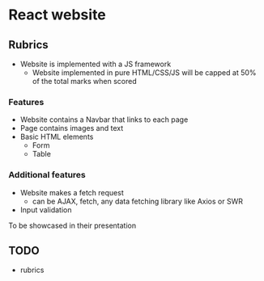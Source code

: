 # React website

## Rubrics

- Website is implemented with a JS framework
  - Website implemented in pure HTML/CSS/JS will be capped at 50% of the total marks when scored

### Features

- Website contains a Navbar that links to each page
- Page contains images and text
- Basic HTML elements
  - Form
  - Table

### Additional features

- Website makes a fetch request
  - can be AJAX, fetch, any data fetching library like Axios or SWR
- Input validation

To be showcased in their presentation

## TODO

- rubrics

